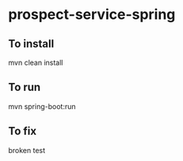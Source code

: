# prospect-service-spring

## To install

mvn clean install

## To run

mvn spring-boot:run

## To fix

broken test

